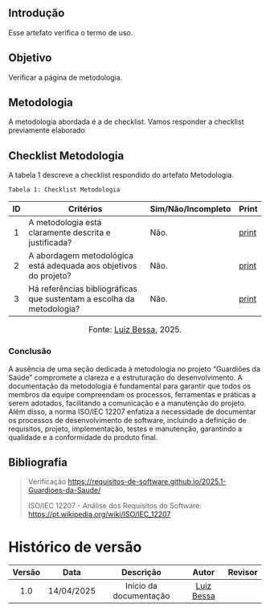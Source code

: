 ## Introdução
Esse artefato verifica o termo de uso.

## Objetivo
Verificar a página de metodologia.

## Metodologia
A metodologia abordada é a de checklist. Vamos responder a checklist previamente elaborado


## Checklist Metodologia

A tabela 1 descreve a checklist respondido do artefato Metodologia.

    Tabela 1: Checklist Metodologia

|ID| Critérios                             | Sim/Não/Incompleto        | Print
| :----: | --------- | ---------- | ---------- | 
| 1 | A metodologia está claramente descrita e justificada? | Não.| [print](https://aprender3.unb.br/pluginfile.php/3095981/mod_resource/content/57/FGA0303-T03.pdf) |
| 2 | A abordagem metodológica está adequada aos objetivos do projeto? | Não.| [print](https://aprender3.unb.br/pluginfile.php/3095981/mod_resource/content/57/FGA0303-T03.pdf) |
| 3 | Há referências bibliográficas que sustentam a escolha da metodologia? | Não.| [print](https://aprender3.unb.br/pluginfile.php/3095981/mod_resource/content/57/FGA0303-T03.pdf) |


<font size="3"><p style="text-align: center">Fonte: [Luiz Bessa](https://github.com/lfelipebessa), 2025.</p></font>


### Conclusão
A ausência de uma seção dedicada à metodologia no projeto “Guardiões da Saúde” compromete a clareza e a estruturação do desenvolvimento. A documentação da metodologia é fundamental para garantir que todos os membros da equipe compreendam os processos, ferramentas e práticas a serem adotados, facilitando a comunicação e a manutenção do projeto.
Além disso, a norma ISO/IEC 12207 enfatiza a necessidade de documentar os processos de desenvolvimento de software, incluindo a definição de requisitos, projeto, implementação, testes e manutenção, garantindo a qualidade e a conformidade do produto final.

## Bibliografia
> Verificação https://requisitos-de-software.github.io/2025.1-Guardioes-da-Saude/
>
> ISO/IEC 12207 - Análise dos Requisitos do Software: https://pt.wikipedia.org/wiki/ISO/IEC_12207


# Histórico de versão

| Versão |    Data    |       Descrição        |                     Autor                      |                  Revisor                   |
| :----: | :--------: | :--------------------: | :--------------------------------------------: | :----------------------------------------: |
|  1.0   | 14/04/2025 | Início da documentação | [Luiz Bessa](https://github.com/lfelipebessa)  |  |